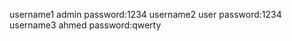 username1  admin  password:1234 
username2  user   password:1234 
username3  ahmed  password:qwerty

